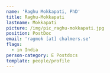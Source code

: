 ```yaml
---
name: 'Raghu Mokkapati, PhD'
title: Raghu-Mokkapati
lastname: Mokkapati
picture: /img/pic_raghu-mokkapati.jpg
position: PostDoc
email: 'ragmok [at] chalmers.se'
flags:
  - in India
person-category: E Postdocs
template: people/profile
---
```


